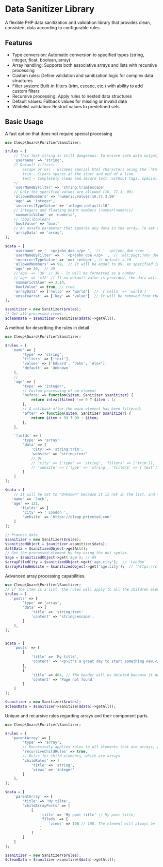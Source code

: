 # Data Sanitizer Library

A flexible PHP data sanitization and validation library that provides clean, consistent data according to configurable rules.

## Features

- Type conversion: Automatic conversion to specified types (string, integer, float, boolean, array)
- Array handling: Supports both associative arrays and lists with recursive processing
- Custom rules: Define validation and sanitization logic for complex data structures
- Filter system: Built-in filters (trim, escape, etc.) with ability to add custom filters
- Recursive processing: Apply rules to nested data structures
- Default values: Fallback values for missing or invalid data
- Whitelist validation: Restrict values to predefined sets

## Basic Usage

A fast option that does not require special processing

```php
use Cleup\Guard\Purifier\Sanitizer;

$rules = [
    // This text string is still dangerous. To ensure safe data output, you need to use filters.
    'username' => 'string',
    /* Default filters:
        escape or esc - Escapes special html characters using the `htmlspecialchars` method.
        trim - Clears spaces at the start and end of a line.
        text - Completely clean and secure text, without tags, special characters and possible injections.
    */
    'userNameByFilter' => 'string:trim|escape'
    // Only the specified values are allowed (10, 77.3, 99).
    'allowedNumbers' => 'numeric;values:10,77.3,99'
    'age' => 'integer',
    'incorrectTypeValue' => 'integer;default:10'
    // Integers and floating point numbers (number|numeric)
    'nummericValue' => 'numeric',
    // (bool|boolean)
    'boolValue' => 'bool'
    // An unsafe parameter that ignores any data in the array. To set rules for an array, you can use the rule description method.
    'arrayData' => 'array',
];

$data = [
    'username' => '  <p>john_doe </p> ',  // '  <p>john_doe </p> ',
    'userNameByFilter' => '  <p>john_doe </p> ',  // '&lt;p&gt;john_doe &lt;/p&gt;';
    'incorrectTypeValue' => 'not integer', // default = 10
    'allowedNumbers' => 99,  // It will be equal to 99, as specified in the allowed values.
    'age' => 30,  // 30
    //'age' => '30' // 30 - It will be formatted as a number.
    //'age' => 'x12' // If no default value is provided, the data will be removed from the array.
    'nummericValue' => 3.14,
    'boolValue' => true, // true
    'arrayData' => ['hello' => 'world']  //  ['hello' => 'world']
    'unsafeArrat' => ['key' => 'value']  // It will be removed from the list, as it is not included in the rules.
];

$sanitizer = new Sanitizer($rules);
// Get all processed items.
$cleanData = $sanitizer->sanitize($data)->getAll();
```

A method for describing the rules in detail

```php
use Cleup\Guard\Purifier\Sanitizer;

$rules = [
   'name' => [
        'type' => 'string',
        'filters' => ['text'],
        'values' => ['Eduard', 'John', 'Alex'],
        'default' => 'Unknown'
    ],
    //
    'age' => [
        'type' => 'integer',
        // Custom processing of an element
        'before' => function($item, Sanitizer $sanitizer) {
            return intval($item) !== 0 ? $item : 1;
        },
        // A callback after the main element has been filtered.
        'after' => function($item, Sanitizer $sanitizer) {
            return $item > 99 ? 99 : $item;
        },
    ],

    'fields' => [
        'type' => 'array'
        'data' => [
            'city' => 'string:trim',
            'website' => 'string:text'
            // Or
            // 'city' => ['type' => 'string', 'filters' => ['trim']],
            // 'website' => ['type' => 'string', 'filters' => ['text']],
        ]
    ]
];

$data = [
    // It will be set to "Unknown" because it is not in the list, and the default value has already been specified. If the default value is not defined, the element will not be included in the data array.
   'name' => 'Jack',
   'age' => 121,
       'fields' => [
        'city' => ' London ',
        'website' => 'https://cleup.priveted.com'
    ]
];

// Process data
$sanitizer = new Sanitizer($rules);
$sanitizedObject = $sanitizer->sanitize($data);
$allData = $sanitizedObject->getAll();
// Get the processed element by key using the dot syntax.
$age = $sanitizedObject->get('age'); // 99
$arrayFiledCity = $sanitizedObject->get('age.city');  // 'London'
$arrayFiledWebsite = $sanitizedObject->get('age.city');  // 'https://cleup.priveted.com'
```

Advanced array processing capabilities.

```php
use Cleup\Guard\Purifier\Sanitizer;
// If the item is a list, the rules will apply to all the children elements of the list.
$rules = [
   'posts' => [
        'type' => 'array',
        'data' => [
            'title' => 'string:text'
            'content' => 'string:escape',
        ]
    ],
];


$data = [
    'posts' => [
        [
            'title' => 'My title',
            'content' => "<p>It's a great day to start something new.</p>"
        ],
        [
            'title' => 404, // The header will be deleted because it does not match the line type.
            'content' => 'Page not found'
        ]
    ]
];

$sanitizer = new Sanitizer($rules);
$cleanData = $sanitizer->sanitize($data)->getAll();
```

Unique and recursive rules regarding arrays and their component parts.

```php
use Cleup\Guard\Purifier\Sanitizer;

$rules = [
   'parentArray' => [
        'type' => 'array',
        // Recursively applies rules to all elements that are arrays, at infinite levels of nesting.
        'recursiveChildRules' => true,
        // Rules for child elements, which are arrays.
        'childRules' => [
            'title' => 'string',
            'views' => 'integer'
        ]
    ],
];

$data = [
    'parentArray' => [
        'title' => 'My tilte',
        'childArrayPosts' => [
            [
                'title' => 'My post title' // My post title,
                'fileds' => [
                    'views' => 100 // 100. The element will always be formatted as a number or deleted if it does not match this type.
                ]
            ]
        ]
    ]
];

$sanitizer = new Sanitizer($rules);
$cleanData = $sanitizer->sanitize($data)->getAll();
```
